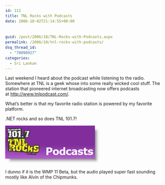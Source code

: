 ```yaml
---
id: 112
title: TNL Rocks with Podcasts
date: 2006-10-02T21:14:55+00:00


guid: /post/2006/10/TNL-Rocks-with-Podcasts.aspx
permalink: /2006/10/tnl-rocks-with-podcasts/
dsq_thread_id:
  - "78098927"
categories:
  - Sri Lankan
---
```

<P>Last weekend I heard about the podcast while listening to the radio. Somewhere at TNL is a geek whose into some really wicked cool stuff. The station that pioneered internet broadcasting now offers podcasts at&nbsp;<A href="http://www.tnlpodcast.com/">http://www.tnlpodcast.com/</A>. </P>
<P>What’s better&nbsp;is that my favorite radio station is powered by my favorite platform.</P>
<P>.NET rocks and so does TNL 101.7!</P>
<P><A href="http://www.tnlpodcast.com/"><IMG alt=Tnlrockspodcast src="/wp-content/uploads/contentbinary/tnlrockspodcast.jpg" border=0></A></P>
<P>I dunno if it is the WMP 11 Beta, but the audio played super fast sounding mostly like Alvin of the Chipmunks.</P>